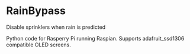 # RainBypass
Disable sprinklers when rain is predicted

Python code for Rasperry Pi running Raspian. Supports adafruit_ssd1306 compatible OLED screens.
